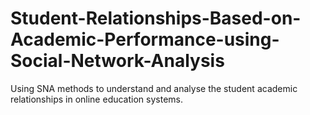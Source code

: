 # Student-Relationships-Based-on-Academic-Performance-using-Social-Network-Analysis
Using SNA methods to understand and analyse the student academic relationships in online education systems.
